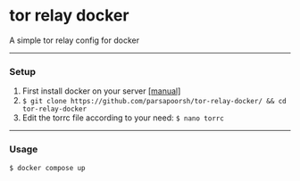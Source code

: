 # tor relay docker
A simple tor relay config for docker

---
### Setup
1. First install docker on your server [[manual]](https://docs.docker.com/engine/install/#server)
2. `$ git clone https://github.com/parsapoorsh/tor-relay-docker/ && cd tor-relay-docker`
3. Edit the torrc file according to your need: `$ nano torrc`

---
### Usage
`$ docker compose up`
